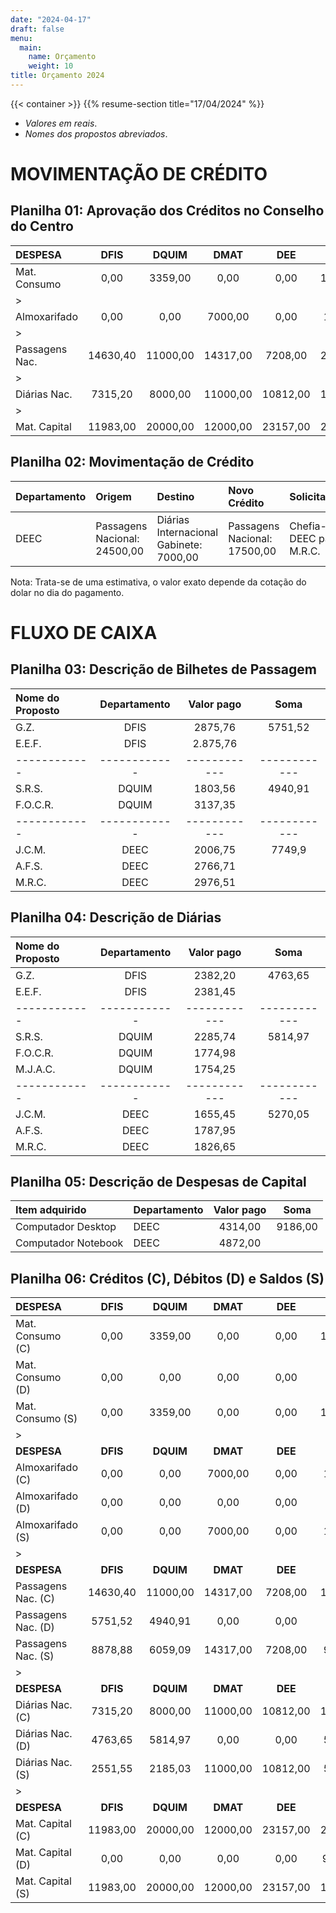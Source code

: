 ```yaml
---
date: "2024-04-17"
draft: false
menu:
  main:
    name: Orçamento
    weight: 10
title: Orçamento 2024
---
```


{{< container >}}
    {{% resume-section title="17/04/2024" %}}
 


- _Valores em reais_.
- _Nomes dos propostos abreviados_.



# MOVIMENTAÇÃO DE CRÉDITO


## Planilha 01: Aprovação dos Créditos no Conselho do Centro

|DESPESA            |DFIS      |DQUIM     |DMAT      |DEE       |DEEC      |DCC       |DAU       |Centro    |
|:----------------  |:-----:   |:-----:   |:-----:   |:-----:   |:-----:   |:-----:   |:-----:   |:-----:   |
|Mat. Consumo       |0,00      |3359,00   |0,00      |0,00      |11000,00  |0,00      |3500,00   |4000,00   |
|>                  |          |          |          |          |          |          |          |          |
|Almoxarifado       |0,00      |0,00      |7000,00   |0,00      |1500,00   |1936,25   |3500,00   |10000,00  |
|>                  |          |          |          |          |          |          |          |          |
|Passagens Nac.     |14630,40  |11000,00  |14317,00  |7208,00   |24500,00  |16000,00  |8000,00   |8000,00   |
|>                  |          |          |          |          |          |          |          |          |
|Diárias Nac.       |7315,20   |8000,00   |11000,00  |10812,00  |10500,00  |20000,00  |8000,00   |7353,39   |
|>                  |          |          |          |          |          |          |          |          |
|Mat. Capital       |11983,00  |20000,00  |12000,00  |23157,00  |25057,00  |0,00      |13644,00  |5725,00   |



## Planilha 02: Movimentação de Crédito

|Departamento   |Origem           |Destino        |Novo Crédito   |Solicitante    |
|:--------------|:--------------  |:--------------|:--------------|:--------------|
|DEEC|Passagens Nacional: 24500,00|Diárias Internacional Gabinete: 7000,00|Passagens Nacional: 17500,00|Chefia--DEEC para M.R.C.|


Nota: Trata-se de uma estimativa, o valor exato depende da cotação do dolar no dia do pagamento.



# FLUXO DE CAIXA


## Planilha 03: Descrição de Bilhetes de Passagem

| Nome do Proposto                   | Departamento | Valor pago   | Soma         |
| :--------------------------------- | :----------: | :----------: | :----------: |
| G.Z.                               | DFIS         | 2875,76      | 5751,52      |
| E.E.F.                             | DFIS         | 2.875,76     |              |
| ------------                       | ------------ | ------------ | ------------ |
| S.R.S.                             | DQUIM        | 1803,56      | 4940,91      |
| F.O.C.R.                           | DQUIM        | 3137,35      |              |
| ------------                       | ------------ | ------------ | ------------ |
| J.C.M.                             | DEEC         | 2006,75      | 7749,9       |
| A.F.S.                             | DEEC         | 2766,71      |              |
| M.R.C.                             | DEEC         | 2976,51      |              |


## Planilha 04: Descrição de Diárias

| Nome do Proposto                   | Departamento | Valor pago   | Soma         |
| :--------------------------------- | :----------: | :----------: | :----------: |
| G.Z.                               | DFIS         | 2382,20      | 4763,65      |
| E.E.F.                             | DFIS         | 2381,45      |              |
| ------------                       | ------------ | ------------ | ------------ |
| S.R.S.                             | DQUIM        | 2285,74      | 5814,97      |
| F.O.C.R.                           | DQUIM        | 1774,98      |              |
| M.J.A.C.                           | DQUIM        | 1754,25      |              |
| ------------                       | ------------ | ------------ | ------------ |
| J.C.M.                             | DEEC         | 1655,45      | 5270,05      |
| A.F.S.                             | DEEC         | 1787,95      |              |
| M.R.C.                             | DEEC         | 1826,65      |              |


## Planilha 05: Descrição de Despesas de Capital

| Item adquirido                     | Departamento | Valor pago   | Soma         |
| :--------------------------------- | :----------- | :----------: | :----------: |
| Computador Desktop                 | DEEC         | 4314,00      | 9186,00      |
| Computador Notebook                | DEEC         | 4872,00      |              |


 

## Planilha 06: Créditos (C), Débitos (D) e Saldos (S)

|DESPESA            |DFIS      |DQUIM     |DMAT      |DEE       |DEEC      |DCC       |DAU       |Centro    |
|:----------------  |:-----:   |:-----:   |:-----:   |:-----:   |:-----:   |:-----:   |:-----:   |:-----:   |
|Mat. Consumo (C)   |0,00      |3359,00   |0,00      |0,00      |11000,00  |0,00      |3500,00   |4000,00   |
|Mat. Consumo (D)   |0,00      |0,00      |0,00      |0,00      |0,00      |0,00      |0,00      |0,00      |
|Mat. Consumo (S)   |0,00      |3359,00   |0,00      |0,00      |11000,00  |0,00      |3500,00   |4000,00   |
|>                  |          |          |          |          |          |          |          |          |
|**DESPESA**        |**DFIS**  |**DQUIM** |**DMAT**  |**DEE**   |**DEEC**  |**DCC**   |**DAU**   |**Centro**|
|Almoxarifado (C)   |0,00      |0,00      |7000,00   |0,00      |1500,00   |1936,25   |3500,00   |10000,00  |
|Almoxarifado (D)   |0,00      |0,00      |0,00      |0,00      |0,00      |0,00      |0,00      |0,00      |
|Almoxarifado (S)   |0,00      |0,00      |7000,00   |0,00      |1500,00   |1936,25   |3500,00   |10000,00  |
|>                  |          |          |          |          |          |          |          |          |
|**DESPESA**        |**DFIS**  |**DQUIM** |**DMAT**  |**DEE**   |**DEEC**  |**DCC**   |**DAU**   |**Centro**|
|Passagens Nac. (C) |14630,40  |11000,00  |14317,00  |7208,00   |17500,00  |16000,00  |8000,00   |8000,00   |
|Passagens Nac. (D) |5751,52   |4940,91   |0,00      |0,00      |7749,9    |0,00      |0,00      |0,00      |
|Passagens Nac. (S) |8878,88   |6059,09   |14317,00  |7208,00   |9750,10   |16000,00  |8000,00   |8000,00   |
|>                  |          |          |          |          |          |          |          |          |
|**DESPESA**        |**DFIS**  |**DQUIM** |**DMAT**  |**DEE**   |**DEEC**  |**DCC**   |**DAU**   |**Centro**|
|Diárias Nac. (C)   |7315,20   |8000,00   |11000,00  |10812,00  |10500,00  |20000,00  |8000,00   |7353,39   |
|Diárias Nac. (D)   |4763,65   |5814,97   |0,00      |0,00      |5270,05   |0,00      |0,00      |0,00      |
|Diárias Nac. (S)   |2551,55   |2185,03   |11000,00  |10812,00  |5229,95   |20000,00  |8000,00   |7353,39   |
|>                  |          |          |          |          |          |          |          |          |
|**DESPESA**        |**DFIS**  |**DQUIM** |**DMAT**  |**DEE**   |**DEEC**  |**DCC**   |**DAU**   |**Centro**|
|Mat. Capital (C)   |11983,00  |20000,00  |12000,00  |23157,00  |25057,00  |0,00      |13644,00  |5725,00   |
|Mat. Capital (D)   |0,00      |0,00      |0,00      |0,00      |9.186,00  |0,00      |0,00      |0,00      |
|Mat. Capital (S)   |11983,00  |20000,00  |12000,00  |23157,00  |15871,00  |0,00      |13644,00  |5725,00   |



